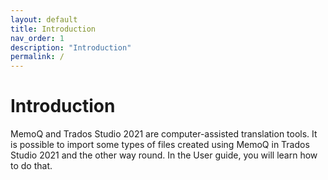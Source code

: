 ```yaml
---
layout: default
title: Introduction
nav_order: 1
description: "Introduction"
permalink: /
---
```


# **Introduction**

MemoQ and Trados Studio 2021 are computer-assisted translation tools. It is possible to import some types of files created using MemoQ in Trados Studio 2021 and the other way round. In the User guide, you will learn how to do that.

